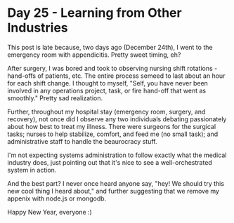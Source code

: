 # Day 25 - Learning from Other Industries

This post is late because, two days ago (December 24th), I went to the
emergency room with appendicitis. Pretty sweet timing, eh?

After surgery, I was bored and took to observing nursing shift rotations -
hand-offs of patients, etc. The entire process semeed to last about an hour for
each shift change. I thought to myself, "Self, you have never been involved in
any operations project, task, or fire hand-off that went as smoothly." Pretty
sad realization.

Further, throughout my hospital stay (emergency room, surgery, and recovery), not
once did I observe any two individuals debating passionately about how best to
treat my illness. There were surgeons for the surgical tasks; nurses to help
stabilize, comfort, and feed me (no small task); and administrative staff to
handle the beaurocracy stuff.

I'm not expecting systems administration to follow exactly what the medical
industry does, just pointing out that it's nice to see a well-orchestrated
system in action. 

And the best part? I never once heard anyone say, "hey! We should try this new
cool thing I heard about," and further suggesting that we remove my appenix
with node.js or mongodb.

Happy New Year, everyone :)

